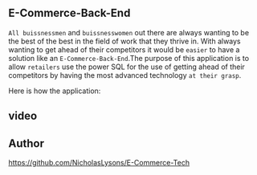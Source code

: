 ## E-Commerce-Back-End

`All buissnessmen` and `buissnesswomen` out there are always wanting to be the best of the best in the field of work that they thrive in. With always wanting to get ahead of their competitors it would be `easier` to have a solution like an `E-Commerce-Back-End`.The purpose of this application is to allow `retailers` use the power SQL for the use of getting ahead of their competitors by having the most advanced technology `at their grasp`. 

Here is how the application:

## video

## Author

https://github.com/NicholasLysons/E-Commerce-Tech

